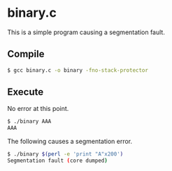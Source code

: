 # binary.c

This is a simple program causing a segmentation fault.

## Compile

```bash
$ gcc binary.c -o binary -fno-stack-protector
```

## Execute

No error at this point.

```bash
$ ./binary AAA
AAA
```

The following causes a segmentation error.

```bash
$ ./binary $(perl -e 'print "A"x200')
Segmentation fault (core dumped)
```
